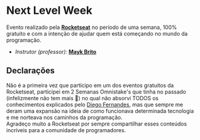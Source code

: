 # Next Level Week
Evento realizado pela **[Rocketseat](https://rocketseat.com.br/)** no período de uma semana, 100% gratuito e com a intenção de ajudar
quem está começando no mundo da programação. <br>
- *Instrutor (professor):* **[Mayk Brito](https://github.com/maykbrito)**

## Declarações
Não é a primeira vez que participo em um dos eventos gratuitos da Rocketseat,
participei em 2 Semanas Omnistake's que tinha no passado (infelizmente não tem mais :slightly_frowning_face:)
no qual não absorvi TODOS os conhecimentos explicados pelo [Diego Fernandes](https://github.com/diego3g),
mas que sempre me deram uma expansão na ideia de como funcionava determinada tecnologia e me norteava nos caminhos
da programação. <br> Agradeço muito a Rocketseat por sempre compartilhar esses
conteúdos incríveis para a comunidade de programadores.
